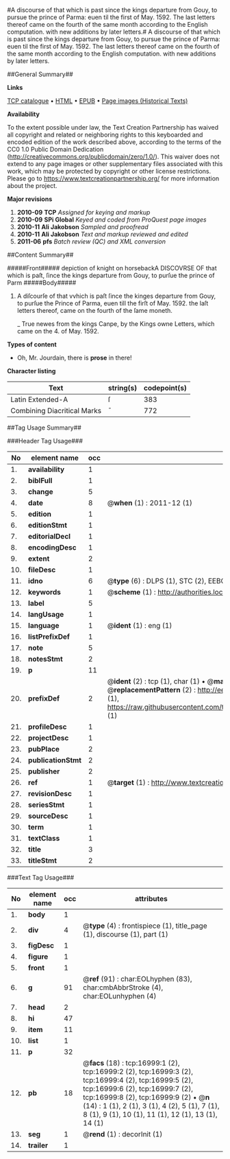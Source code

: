 #A discourse of that which is past since the kings departure from Gouy, to pursue the prince of Parma: euen til the first of May. 1592. The last letters thereof came on the fourth of the same month according to the English computation. with new additions by later letters.#
A discourse of that which is past since the kings departure from Gouy, to pursue the prince of Parma: euen til the first of May. 1592. The last letters thereof came on the fourth of the same month according to the English computation. with new additions by later letters.

##General Summary##

**Links**

[TCP catalogue](http://www.ota.ox.ac.uk/tcp/)  • 
[HTML](http://tei.it.ox.ac.uk/tcp/Texts-HTML/free/A01/A01157.html)  • 
[EPUB](http://tei.it.ox.ac.uk/tcp/Texts-EPUB/free/A01/A01157.epub) • 
[Page images (Historical Texts)](https://historicaltexts.jisc.ac.uk/eebo-99851708e)

**Availability**

To the extent possible under law, the Text Creation Partnership has waived all copyright and related or neighboring rights to this keyboarded and encoded edition of the work described above, according to the terms of the CC0 1.0 Public Domain Dedication (http://creativecommons.org/publicdomain/zero/1.0/). This waiver does not extend to any page images or other supplementary files associated with this work, which may be protected by copyright or other license restrictions. Please go to https://www.textcreationpartnership.org/ for more information about the project.

**Major revisions**

1. __2010-09__ __TCP__ *Assigned for keying and markup*
1. __2010-09__ __SPi Global__ *Keyed and coded from ProQuest page images*
1. __2010-11__ __Ali Jakobson__ *Sampled and proofread*
1. __2010-11__ __Ali Jakobson__ *Text and markup reviewed and edited*
1. __2011-06__ __pfs__ *Batch review (QC) and XML conversion*

##Content Summary##

#####Front#####
depiction of knight on horsebackA DISCOVRSE OF that which is paſt, ſince the kings departure from Gouy, to purſue the prince of Parm
#####Body#####

1. A diſcourſe of that vvhich is paſt ſince the kinges departure from Gouy, to purſue the Prince of Parma, euen till the firſt of May. 1592. the laſt letters thereof, came on the fourth of the ſame moneth.

    _ True newes from the kings Canpe, by the Kings owne Letters, which came on the 4. of May. 1592.

**Types of content**

  * Oh, Mr. Jourdain, there is **prose** in there!

**Character listing**


|Text|string(s)|codepoint(s)|
|---|---|---|
|Latin Extended-A|ſ|383|
|Combining             Diacritical Marks|̄|772|

##Tag Usage Summary##

###Header Tag Usage###

|No|element name|occ|attributes|
|---|---|---|---|
|1.|__availability__|1||
|2.|__biblFull__|1||
|3.|__change__|5||
|4.|__date__|8| @__when__ (1) : 2011-12 (1)|
|5.|__edition__|1||
|6.|__editionStmt__|1||
|7.|__editorialDecl__|1||
|8.|__encodingDesc__|1||
|9.|__extent__|2||
|10.|__fileDesc__|1||
|11.|__idno__|6| @__type__ (6) : DLPS (1), STC (2), EEBO-CITATION (1), PROQUEST (1), VID (1)|
|12.|__keywords__|1| @__scheme__ (1) : http://authorities.loc.gov/ (1)|
|13.|__label__|5||
|14.|__langUsage__|1||
|15.|__language__|1| @__ident__ (1) : eng (1)|
|16.|__listPrefixDef__|1||
|17.|__note__|5||
|18.|__notesStmt__|2||
|19.|__p__|11||
|20.|__prefixDef__|2| @__ident__ (2) : tcp (1), char (1)  •  @__matchPattern__ (2) : ([0-9\-]+):([0-9IVX]+) (1), (.+) (1)  •  @__replacementPattern__ (2) : http://eebo.chadwyck.com/downloadtiff?vid=$1&page=$2 (1), https://raw.githubusercontent.com/textcreationpartnership/Texts/master/tcpchars.xml#$1 (1)|
|21.|__profileDesc__|1||
|22.|__projectDesc__|1||
|23.|__pubPlace__|2||
|24.|__publicationStmt__|2||
|25.|__publisher__|2||
|26.|__ref__|1| @__target__ (1) : http://www.textcreationpartnership.org/docs/. (1)|
|27.|__revisionDesc__|1||
|28.|__seriesStmt__|1||
|29.|__sourceDesc__|1||
|30.|__term__|1||
|31.|__textClass__|1||
|32.|__title__|3||
|33.|__titleStmt__|2||


###Text Tag Usage###

|No|element name|occ|attributes|
|---|---|---|---|
|1.|__body__|1||
|2.|__div__|4| @__type__ (4) : frontispiece (1), title_page (1), discourse (1), part (1)|
|3.|__figDesc__|1||
|4.|__figure__|1||
|5.|__front__|1||
|6.|__g__|91| @__ref__ (91) : char:EOLhyphen (83), char:cmbAbbrStroke (4), char:EOLunhyphen (4)|
|7.|__head__|2||
|8.|__hi__|47||
|9.|__item__|11||
|10.|__list__|1||
|11.|__p__|32||
|12.|__pb__|18| @__facs__ (18) : tcp:16999:1 (2), tcp:16999:2 (2), tcp:16999:3 (2), tcp:16999:4 (2), tcp:16999:5 (2), tcp:16999:6 (2), tcp:16999:7 (2), tcp:16999:8 (2), tcp:16999:9 (2)  •  @__n__ (14) : 1 (1), 2 (1), 3 (1), 4 (2), 5 (1), 7 (1), 8 (1), 9 (1), 10 (1), 11 (1), 12 (1), 13 (1), 14 (1)|
|13.|__seg__|1| @__rend__ (1) : decorInit (1)|
|14.|__trailer__|1||
